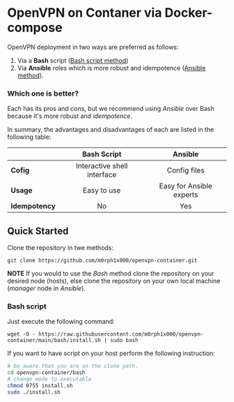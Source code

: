 # OpenVPN on Contaner via Docker-compose
OpenVPN deployment in two ways are preferred as follows:
1. Via a __Bash__ script ([Bash script method](/bash/))
2. Via __Ansible__ roles which is more robust and idempotence ([Ansible method](/ansible/)).

### Which one is better?
Each has its pros and cons, but we recommend using _Ansible_ over Bash because it's more robust and _idempotence_.

In summary, the advantages and disadvantages of each are listed in the following table:

|  | Bash Script | Ansible |
|:- | :-: | :-: | 
| __Cofig__ | Interactive shell interface | Config files | 
| __Usage__ | Easy to use | Easy for Ansible experts |
| __Idempotency__ | No | Yes |

## Quick Started
Clone the repository in twe methods:
```
git clone https://github.com/m0rph1x000/openvpn-container.git
```

**NOTE** If you would to use the _Bash_ method clone the repository on your desired node (hosts), else clone the repository on your own local machine (_manager_ node in _Ansible_).

### Bash script
Just execute the following command:

```
wget -O - https://raw.githubusercontent.com/m0rph1x000/openvpn-container/main/bash/install.sh | sudo bash
```

If you want to have script on your host perform the following instruction:

```bash
# be aware that you are on the clone path.
cd openvpn-container/bash
# change mode to executable
chmod 0755 install.sh
sudo ./install.sh
```